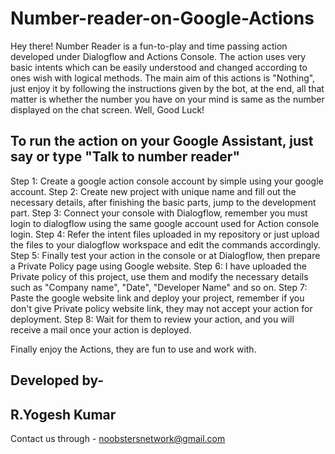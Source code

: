 # Number-reader-on-Google-Actions
Hey there! Number Reader is a fun-to-play and time passing action developed under Dialogflow and Actions Console. The action uses very basic intents which can be easily understood and changed according to ones wish with logical methods. The main aim of this actions is "Nothing", just enjoy it by following the instructions given by the bot, at the end, all that matter is whether the number you have on your mind is same as the number displayed on the chat screen. Well, Good Luck!

## To run the action on your Google Assistant, just say or type "Talk to number reader"

Step 1: Create a google action console account by simple using your google account.
Step 2: Create new project with unique name and fill out the necessary details, after finishing the basic parts, jump to the development part.
Step 3: Connect your console with Dialogflow, remember you must login to dialogflow using the same google account used for Action console login.
Step 4: Refer the intent files uploaded in my repository or just upload the files to your dialogflow workspace and edit the commands accordingly.
Step 5: Finally test your action in the console or at Dialogflow, then prepare a Private Policy page using Google website.
Step 6: I have uploaded the Private policy of this project, use them and modify the necessary details such as "Company name", "Date", "Developer Name" and so on.
Step 7: Paste the google website link and deploy your project, remember if you don't give Private policy website link, they may not accept your action for deployment.
Step 8: Wait for them to review your action, and you will receive a mail once your action is deployed.

Finally enjoy the Actions, they are fun to use and work with.

## Developed by-
## R.Yogesh Kumar

Contact us through - noobstersnetwork@gmail.com
